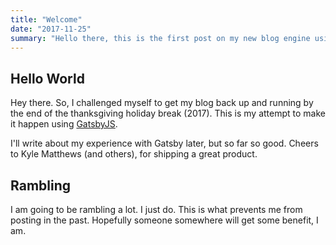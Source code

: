 ```yaml
---
title: "Welcome"
date: "2017-11-25"
summary: "Hello there, this is the first post on my new blog engine using Gatsby."
---
```


## Hello World

Hey there. So, I challenged myself to get my blog back up and running by the end of the thanksgiving holiday break (2017). This is my attempt to make it happen using [GatsbyJS](https://www.gatsbyjs.org).

I'll write about my experience with Gatsby later, but so far so good. Cheers to Kyle Matthews (and others), for shipping a great product.

## Rambling

I am going to be rambling a lot. I just do. This is what prevents me from posting in the past. Hopefully someone somewhere will get some benefit, I am.
